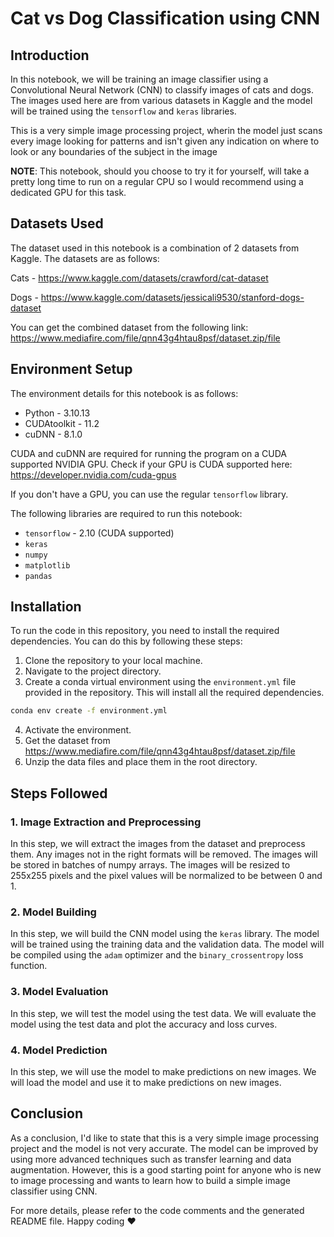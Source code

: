 # Cat vs Dog Classification using CNN

## Introduction

In this notebook, we will be training an image classifier using a Convolutional Neural Network (CNN) to classify images of cats and dogs. The images used here are from various datasets in Kaggle and the model will be trained using the `tensorflow` and `keras` libraries.

This is a very simple image processing project, wherin the model just scans every image looking for patterns and isn't given any indication on where to look or any boundaries of the subject in the image

**NOTE**: This notebook, should you choose to try it for yourself, will take a pretty long time to run on a regular CPU so I would recommend using a dedicated GPU for this task.

## Datasets Used

The dataset used in this notebook is a combination of 2 datasets from Kaggle. The datasets are as follows:

Cats - https://www.kaggle.com/datasets/crawford/cat-dataset

Dogs - https://www.kaggle.com/datasets/jessicali9530/stanford-dogs-dataset

You can get the combined dataset from the following link: https://www.mediafire.com/file/qnn43g4htau8psf/dataset.zip/file

## Environment Setup

The environment details for this notebook is as follows:

- Python - 3.10.13
- CUDAtoolkit - 11.2
- cuDNN - 8.1.0

CUDA and cuDNN are required for running the program on a CUDA supported NVIDIA GPU. Check if your GPU is CUDA supported here: https://developer.nvidia.com/cuda-gpus

If you don't have a GPU, you can use the regular `tensorflow` library.

The following libraries are required to run this notebook:

- `tensorflow` - 2.10 (CUDA supported)
- `keras`
- `numpy`
- `matplotlib`
- `pandas`

## Installation

To run the code in this repository, you need to install the required dependencies. You can do this by following these steps:

1. Clone the repository to your local machine.
2. Navigate to the project directory.
3. Create a conda virtual environment using the `environment.yml` file provided in the repository. This will install all the required dependencies.

```bash
conda env create -f environment.yml
```

4. Activate the environment.
5. Get the dataset from https://www.mediafire.com/file/qnn43g4htau8psf/dataset.zip/file
5. Unzip the data files and place them in the root directory.

## Steps Followed

### 1. Image Extraction and Preprocessing

In this step, we will extract the images from the dataset and preprocess them. Any images not in the right formats will be removed. The images will be stored in batches of numpy arrays. The images will be resized to 255x255 pixels and the pixel values will be normalized to be between 0 and 1.

### 2. Model Building

In this step, we will build the CNN model using the `keras` library. The model will be trained using the training data and the validation data. The model will be compiled using the `adam` optimizer and the `binary_crossentropy` loss function.

### 3. Model Evaluation

In this step, we will test the model using the test data. We will evaluate the model using the test data and plot the accuracy and loss curves.

### 4. Model Prediction

In this step, we will use the model to make predictions on new images. We will load the model and use it to make predictions on new images.

## Conclusion

As a conclusion, I'd like to state that this is a very simple image processing project and the model is not very accurate. The model can be improved by using more advanced techniques such as transfer learning and data augmentation. However, this is a good starting point for anyone who is new to image processing and wants to learn how to build a simple image classifier using CNN.

For more details, please refer to the code comments and the generated README file. Happy coding ❤️
